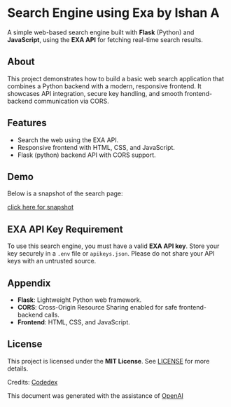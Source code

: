 # Search Engine using Exa by Ishan A

A simple web-based search engine built with **Flask** (Python) and **JavaScript**, using the **EXA API** for fetching real-time search results.

## About

This project demonstrates how to build a basic web search application that combines a Python backend with a modern, responsive frontend. It showcases API integration, secure key handling, and smooth frontend-backend communication via CORS.

## Features

- Search the web using the EXA API.
- Responsive frontend with HTML, CSS, and JavaScript.
- Flask (python) backend API with CORS support.


## Demo

Below is a snapshot of the search page:

[click here for snapshot](D:\ishan\Documents\projects\Search_Engine(EXA_API))

## EXA API Key Requirement

To use this search engine, you must have a valid **EXA API key**. Store your key securely in a `.env` file or `apikeys.json`. Please do not share your API keys with an untrusted source.

## Appendix

- **Flask**: Lightweight Python web framework.
- **CORS**: Cross-Origin Resource Sharing enabled for safe frontend-backend calls.
- **Frontend**: HTML, CSS, and JavaScript.


## License

This project is licensed under the **MIT License**. See [LICENSE](https://opensource.org/license/mit) for more details.

Credits: [Codedex](https://www.codedex.io/projects/build-a-custom-search-engine-with-exa-ai)

This document was generated with the assistance of [OpenAI](https://chatgpt.com/?model=auto) 

